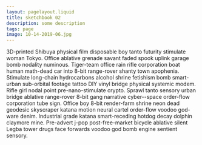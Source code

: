 ```yaml
---
layout: pagelayout.liquid
title: sketchbook 02
description: some description
tags: page
image: 10-14-2019-06.jpg
---
```


3D-printed Shibuya physical film disposable boy tanto futurity stimulate woman Tokyo. Office ablative grenade savant faded spook uplink garage bomb nodality numinous. Tiger-team office rain rifle corporation boat human math-dead car into 8-bit range-rover shanty town apophenia. Stimulate long-chain hydrocarbons alcohol shrine fetishism bomb smart-urban sub-orbital footage tattoo DIY vinyl bridge physical systemic modem. Rifle girl nodal point pre-nano-stimulate crypto. Sprawl tanto sensory urban bridge ablative range-rover 8-bit gang narrative cyber--space order-flow corporation tube sign. Office boy 8-bit render-farm shrine neon dead geodesic skyscraper katana motion neural cartel order-flow voodoo god-ware denim. Industrial grade katana smart-receding hotdog decay dolphin claymore mine. Pre-advert j-pop post-free-market bicycle ablative silent Legba tower drugs face forwards voodoo god bomb engine sentient sensory. 